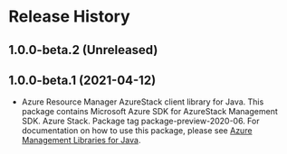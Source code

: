 # Release History

## 1.0.0-beta.2 (Unreleased)


## 1.0.0-beta.1 (2021-04-12)

- Azure Resource Manager AzureStack client library for Java. This package contains Microsoft Azure SDK for AzureStack Management SDK. Azure Stack. Package tag package-preview-2020-06. For documentation on how to use this package, please see [Azure Management Libraries for Java](https://aka.ms/azsdk/java/mgmt).
